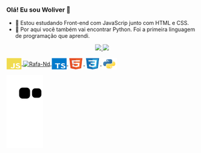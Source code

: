### Olá! Eu sou Woliver 👋



- 🌱 Estou estudando Front-end com JavaScrip junto com HTML e CSS.
- 👯 Por aqui você também vai encontrar Python. Foi a primeira linguagem de programação que aprendi.


<div align="center">
  <a href="https://www.linkedin.com/in/woliveraraujo/">
  <img height="180em" src="https://github-readme-stats.vercel.app/api?username=WoliverAraujo&show_icons=true&theme=outrun&include_all_commits=true&count_private=true"/>
  <img height="180em" src="https://github-readme-stats.vercel.app/api/top-langs/?username=WoliverAraujo&layout=compact&langs_count=7&theme=outrun"/>
</div>

<div style="display: inline_block"><br>
  <img align="center" alt="Rafa-Js" height="30" width="40" src="https://raw.githubusercontent.com/devicons/devicon/master/icons/javascript/javascript-plain.svg">
  <img align="center" alt="Rafa-Nd" height="30" width="40" src="https://cdn.jsdelivr.net/gh/devicons/devicon/icons/nodejs/nodejs-plain.svg"">
          

  <img align="center" alt="Rafa-Ts" height="30" width="40" src="https://raw.githubusercontent.com/devicons/devicon/master/icons/typescript/typescript-plain.svg">
  <img align="center" alt="Rafa-HTML" height="30" width="40" src="https://raw.githubusercontent.com/devicons/devicon/master/icons/html5/html5-original.svg">
  <img align="center" alt="Rafa-CSS" height="30" width="40" src="https://raw.githubusercontent.com/devicons/devicon/master/icons/css3/css3-original.svg">
  <img align="center" alt="Rafa-Python" height="30" width="40" src="https://raw.githubusercontent.com/devicons/devicon/master/icons/python/python-original.svg">
  
  ![Snake animation](https://github.com/WoliverAraujo/WoliverAraujo/blob/output/github-contribution-grid-snake.svg)
  
 </div>
  
  ##
